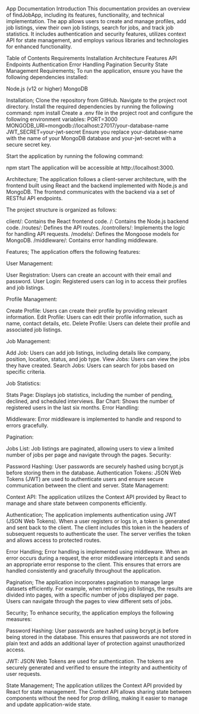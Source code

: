 App Documentation
Introduction
This documentation provides an overview of findJobApp, including its features, functionality, and technical implementation.
The app allows users to create and manage profiles, add job listings, view their own job listings, search for jobs, and track job statistics.
It includes authentication and security features, utilizes context API for state management, and employs various libraries and technologies for enhanced functionality.

Table of Contents
Requirements
Installation
Architecture
Features
API Endpoints
Authentication
Error Handling
Pagination
Security
State Management
Requirements;
To run the application, ensure you have the following dependencies installed:

Node.js (v12 or higher)
MongoDB

Installation;
Clone the repository from GitHub.
Navigate to the project root directory.
Install the required dependencies by running the following command:
npm install
Create a .env file in the project root and configure the following environment variables:
PORT=3000
MONGODB_URI=mongodb://localhost:27017/your-database-name
JWT_SECRET=your-jwt-secret
Ensure you replace your-database-name with the name of your MongoDB database and your-jwt-secret with a secure secret key.

Start the application by running the following command:

npm start
The application will be accessible at http://localhost:3000.

Architecture;
The application follows a client-server architecture, with the frontend built using React and the backend implemented with Node.js and MongoDB.
The frontend communicates with the backend via a set of RESTful API endpoints.

The project structure is organized as follows:

client/: Contains the React frontend code.
/: Contains the Node.js backend code.
/routes/: Defines the API routes.
/controllers/: Implements the logic for handling API requests.
/models/: Defines the Mongoose models for MongoDB.
/middleware/: Contains error handling middleware.

Features;
The application offers the following features:

User Management:

User Registration: Users can create an account with their email and password.
User Login: Registered users can log in to access their profiles and job listings.

Profile Management:

Create Profile: Users can create their profile by providing relevant information.
Edit Profile: Users can edit their profile information, such as name, contact details, etc.
Delete Profile: Users can delete their profile and associated job listings.

Job Management:

Add Job: Users can add job listings, including details like company, position, location, status, and job type.
View Jobs: Users can view the jobs they have created.
Search Jobs: Users can search for jobs based on specific criteria.

Job Statistics:

Stats Page: Displays job statistics, including the number of pending, declined, and scheduled interviews.
Bar Chart: Shows the number of registered users in the last six months.
Error Handling:

Middleware: Error middleware is implemented to handle and respond to errors gracefully.

Pagination:

Jobs List: Job listings are paginated, allowing users to view a limited number of jobs per page and navigate through the pages.
Security:

Password Hashing: User passwords are securely hashed using bcrypt.js before storing them in the database.
Authentication Tokens: JSON Web Tokens (JWT) are used to authenticate users and ensure secure communication between the client and server.
State Management:

Context API: The application utilizes the Context API provided by React to manage and share state between components efficiently.

Authentication;
The application implements authentication using JWT (JSON Web Tokens). When a user registers or logs in, a token is generated and sent back to the client.
The client includes this token in the headers of subsequent requests to authenticate the user. The server verifies the token and allows access to protected routes.

Error Handling;
Error handling is implemented using middleware. When an error occurs during a request, the error middleware intercepts it and 
sends an appropriate error response to the client. This ensures that errors are handled consistently and gracefully throughout the application.

Pagination;
The application incorporates pagination to manage large datasets efficiently. For example, when retrieving job listings, the results are divided into pages,
with a specific number of jobs displayed per page. Users can navigate through the pages to view different sets of jobs.

Security;
To enhance security, the application employs the following measures:

Password Hashing: User passwords are hashed using bcrypt.js before being stored in the database. This ensures that passwords are not stored
in plain text and adds an additional layer of protection against unauthorized access.

JWT: JSON Web Tokens are used for authentication. The tokens are securely generated and verified to ensure the integrity and authenticity of user requests.

State Management;
The application utilizes the Context API provided by React for state management. The Context API allows sharing state between components without the need for prop drilling,
making it easier to manage and update application-wide state.


